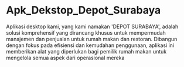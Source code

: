 # Apk_Dekstop_Depot_Surabaya

Aplikasi desktop kami, yang kami namakan 'DEPOT SURABAYA', adalah solusi komprehensif yang dirancang khusus untuk mempermudah manajemen dan penjualan untuk rumah makan dan restoran. Dibangun dengan fokus pada efisiensi dan kemudahan penggunaan, aplikasi ini memberikan alat yang diperlukan bagi pemilik rumah makan untuk mengelola semua aspek dari operasional mereka
